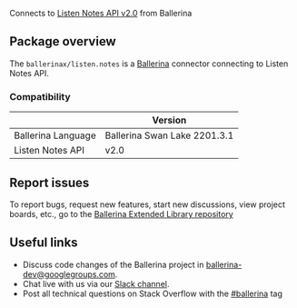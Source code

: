 Connects to [Listen Notes API v2.0](https://www.listennotes.com/) from Ballerina

## Package overview
The `ballerinax/listen.notes` is a [Ballerina](https://ballerina.io/) connector connecting to Listen Notes API.

### Compatibility
|                       | Version                       |
|-----------------------|-------------------------------|
| Ballerina Language    | Ballerina Swan Lake 2201.3.1    | 
| Listen Notes API      | v2.0                          |

## Report issues
To report bugs, request new features, start new discussions, view project boards, etc., go to the [Ballerina Extended Library repository](https://github.com/ballerina-platform/ballerina-extended-library)


## Useful links
- Discuss code changes of the Ballerina project in [ballerina-dev@googlegroups.com](mailto:ballerina-dev@googlegroups.com).
- Chat live with us via our [Slack channel](https://ballerina.io/community/slack/).
- Post all technical questions on Stack Overflow with the [#ballerina](https://stackoverflow.com/questions/tagged/ballerina) tag
